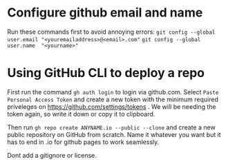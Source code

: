 # Configure github email and name
Run these commands first to avoid annoying errors:
`git config --global user.email "<youremailaddress>@<email>.com"`
`git config --global user.name  "<yourname>"`

# Using GitHub CLI to deploy a repo

First run the command `gh auth login` to login via github.com. Select `Paste Personal Access Token` and create a new token with the minimum required priveleges on https://github.com/settings/tokens . We will be needing the token again, so write it down or copy it to clipboard.

Then run `gh repo create ANYNAME.io --public --clone` and create a new public repository on GitHub from scratch. Name it whatever you want but it has to end in .io for github pages to work seamlessly.

Dont add a gitignore or license.